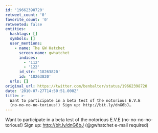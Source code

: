 ```yaml
---
id: '19662398720'
retweet_count: '0'
favorite_count: '0'
retweeted: false
entities:
  hashtags: []
  symbols: []
  user_mentions:
    - name: The GW Hatchet
      screen_name: gwhatchet
      indices:
        - '112'
        - '122'
      id_str: '18263820'
      id: '18263820'
  urls: []
original_url: https://twitter.com/benbalter/status/19662398720
date: '2010-07-27T14:50:51.000Z'
title: >-
  Want to participate in a beta test of the notorious E.V.E
  (no-no-no-no-torious!) Sign up: http://bit.ly/dnG6bJ…
---
```


Want to participate in a beta test of the notorious E.V.E (no-no-no-no-torious!) Sign up: http://bit.ly/dnG6bJ (@gwhatchet e-mail required)
